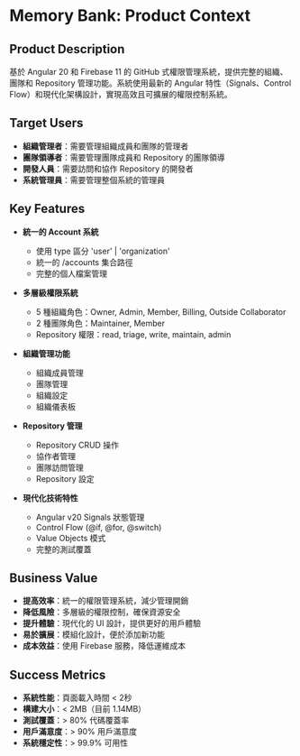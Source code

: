 # Memory Bank: Product Context

## Product Description
基於 Angular 20 和 Firebase 11 的 GitHub 式權限管理系統，提供完整的組織、團隊和 Repository 管理功能。系統使用最新的 Angular 特性（Signals、Control Flow）和現代化架構設計，實現高效且可擴展的權限控制系統。

## Target Users
- **組織管理者**：需要管理組織成員和團隊的管理者
- **團隊領導者**：需要管理團隊成員和 Repository 的團隊領導
- **開發人員**：需要訪問和協作 Repository 的開發者
- **系統管理員**：需要管理整個系統的管理員

## Key Features
- **統一的 Account 系統**
  - 使用 type 區分 'user' | 'organization'
  - 統一的 /accounts 集合路徑
  - 完整的個人檔案管理

- **多層級權限系統**
  - 5 種組織角色：Owner, Admin, Member, Billing, Outside Collaborator
  - 2 種團隊角色：Maintainer, Member
  - Repository 權限：read, triage, write, maintain, admin

- **組織管理功能**
  - 組織成員管理
  - 團隊管理
  - 組織設定
  - 組織儀表板

- **Repository 管理**
  - Repository CRUD 操作
  - 協作者管理
  - 團隊訪問管理
  - Repository 設定

- **現代化技術特性**
  - Angular v20 Signals 狀態管理
  - Control Flow (@if, @for, @switch)
  - Value Objects 模式
  - 完整的測試覆蓋

## Business Value
- **提高效率**：統一的權限管理系統，減少管理開銷
- **降低風險**：多層級的權限控制，確保資源安全
- **提升體驗**：現代化的 UI 設計，提供更好的用戶體驗
- **易於擴展**：模組化設計，便於添加新功能
- **成本效益**：使用 Firebase 服務，降低運維成本

## Success Metrics
- **系統性能**：頁面載入時間 < 2秒
- **構建大小**：< 2MB（目前 1.14MB）
- **測試覆蓋**：> 80% 代碼覆蓋率
- **用戶滿意度**：> 90% 用戶滿意度
- **系統穩定性**：> 99.9% 可用性